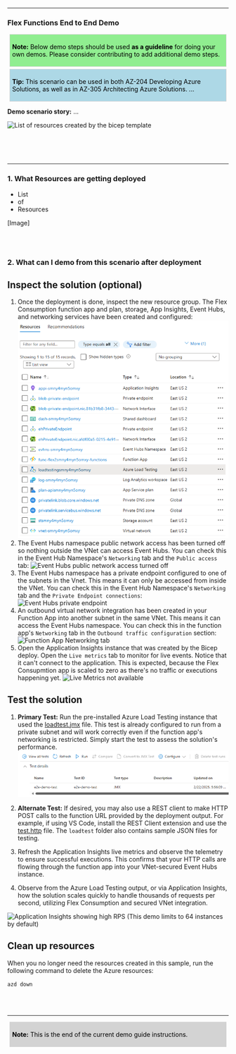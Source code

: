 [comment]: <> (please keep all comment items at the top of the markdown file)
[comment]: <> (please do not change the ***, as well as <div> placeholders for Note and Tip layout)
[comment]: <> (please keep the ### 1. and 2. titles as is for consistency across all demoguides)
[comment]: <> (section 1 provides a bullet list of resources + clarifying screenshots of the key resources details)
[comment]: <> (section 2 provides summarized step-by-step instructions on what to demo)


[comment]: <> (this is the section for the Note: item; please do not make any changes here)
***
### Flex Functions End to End Demo

<div style="background: lightgreen; 
            font-size: 14px; 
            color: black;
            padding: 5px; 
            border: 1px solid lightgray; 
            margin: 5px;">

**Note:** Below demo steps should be used **as a guideline** for doing your own demos. Please consider contributing to add additional demo steps.
</div>

[comment]: <> (this is the section for the Tip: item; consider adding a Tip, or remove the section between <div> and </div> if there is no tip)

<div style="background: lightblue; 
            font-size: 14px; 
            color: black;
            padding: 5px; 
            border: 1px solid lightgray; 
            margin: 5px;">

**Tip:** This scenario can be used in both AZ-204 Developing Azure Solutions, as well as in AZ-305 Architecting Azure Solutions. ...
</div>

**Demo scenario story:** ...

![List of resources created by the bicep template](../img/HTTP-VNET-EH.png)
<br></br>


<br></br>

***
### 1. What Resources are getting deployed


* List
* of 
* Resources

[Image]

<br></br>


### 2. What can I demo from this scenario after deployment

## Inspect the solution (optional)

1. Once the deployment is done, inspect the new resource group. The Flex Consumption function app and plan, storage, App Insights, Event Hubs, and networking services have been created and configured:
![List of resources created by the bicep template](../img/resources.png)
2. The Event Hubs namespace public network access has been turned off so nothing outside the VNet can access Event Hubs. You can check this in the Event Hub Namespace's `Networking` tab and the `Public access` tab:
![Event Hubs public network access turned off](../img/eh-disabled-network-access.png)
3. The Event Hubs namespace has a private endpoint configured to one of the subnets in the Vnet. This means it can only be accessed from inside the VNet. You can check this in the Event Hub Namespace's `Networking` tab and the `Private Endpoint connections`:
![Event Hubs private endpoint](../img/eh-private-endpoint.png)
4. An outbound virtual network integration has been created in your Function App into another subnet in the same VNet. This means it can access the Event Hubs namespace. You can check this in the function app's `Networking` tab in the `Outbound traffic configuration` section:
![Function App Networking tab](../img/func-vnet.png)
5. Open the Application Insights instance that was created by the Bicep deploy. Open the `Live metrics` tab to monitor for live events. Notice that it can't connect to the application. This is expected, because the Flex Consupmtion app is scaled to zero as there's no traffic or executions happening yet.
![Live Metrics not available](../img//no-live-metrics.png)

## Test the solution

1. **Primary Test:** Run the pre-installed Azure Load Testing instance that used the [loadtest.jmx](../loadtest/httppost.jmx) file. This test is already configured to run from a private subnet and will work correctly even if the function app's networking is restricted. Simply start the test to assess the solution's performance.
![Run the load testing sample](../img/preinstalled-test.png)

2. **Alternate Test:** If desired, you may also use a REST client to make HTTP POST calls to the function URL provided by the deployment output. For example, if using VS Code, install the REST Client extension and use the [test.http](../loadtest/test.http) file. The `loadtest` folder also contains sample JSON files for testing.

3. Refresh the Application Insights live metrics and observe the telemetry to ensure successful executions. This confirms that your HTTP calls are flowing through the function app into your VNet-secured Event Hubs instance.

4. Observe from the Azure Load Testing output, or via Application Insights, how the solution scales quickly to handle thousands of requests per second, utilizing Flex Consumption and secured VNet integration.

![Application Insights showing high RPS](../img/loadtest-appinsights.png) (This demo limits to 64 instances by default)

## Clean up resources

When you no longer need the resources created in this sample, run the following command to delete the Azure resources:

```bash
azd down
```

[comment]: <> (this is the closing section of the demo steps. Please do not change anything here to keep the layout consistant with the other demoguides.)
<br></br>
***
<div style="background: lightgray; 
            font-size: 14px; 
            color: black;
            padding: 5px; 
            border: 1px solid lightgray; 
            margin: 5px;">

**Note:** This is the end of the current demo guide instructions.
</div>